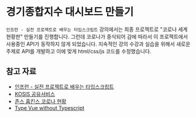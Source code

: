 # 경기종합지수 대시보드 만들기

`인프런 - 실전 프로젝트로 배우는 타입스크립트` 강의에서는 최종 프로젝트로 "코로나 세계 현황판" 만들기를 진행합니다. 그런데 코로나가 종식되어 감에 따라서 이 프로젝트에서 사용중인 API가 동작하지 않게 되었습니다. 지속적인 강의 수강과 실습을 위해서 새로운 주제로 API를 개발하고 이에 맞게 html/css/js 코드를 수정했습니다.

## 참고 자료

- [인프런 - 실전 프로젝트로 배우는 타입스크립트](https://www.inflearn.com/course/%ED%83%80%EC%9E%85%EC%8A%A4%ED%81%AC%EB%A6%BD%ED%8A%B8-%EC%8B%A4%EC%A0%84/dashboard)
- [KOSIS 공유서비스](https://kosis.kr/openapi/index/index.jsp)
- [존스 홉킨스 코로나 현황](https://www.arcgis.com/apps/opsdashboard/index.html#/bda7594740fd40299423467b48e9ecf6)
- [Type Vue without Typescript](https://blog.usejournal.com/type-vue-without-typescript-b2b49210f0b)
